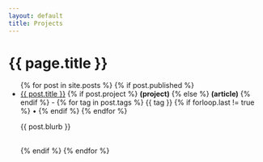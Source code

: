 ```yaml
---
layout: default
title: Projects
---
```

<h1>{{ page.title }}</h1>
<ul class="posts">
	{% for post in site.posts %}
		{% if post.published %}
			<li>
				<a href="{{ post.url }}" title="{{ post.title }}">{{ post.title }}</a>
				{% if post.project %}
				<b>(project)</b>
				{% else %}
				<b>(article)</b>
				{% endif %}
				 - 
				{% for tag in post.tags %}
					{{ tag }}
					{% if forloop.last != true %}
					• 
					{% endif %}
				{% endfor %}
					<p>{{ post.blurb }}</p><br />
			</li>
		{% endif %}
	{% endfor %}
</ul>